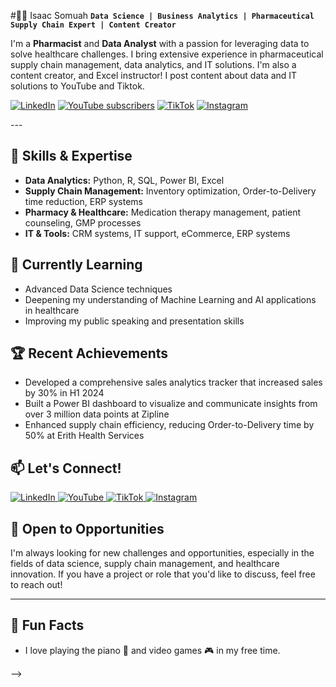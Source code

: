 #👨‍💻 Isaac Somuah
**`Data Science | Business Analytics | Pharmaceutical Supply Chain Expert | Content Creator`**

I'm a **Pharmacist** and **Data Analyst** with a passion for leveraging data to solve healthcare challenges. I bring extensive experience in pharmaceutical supply chain management, data analytics, and IT solutions. I'm also a content creator, and Excel instructor! I post content about data and IT solutions to YouTube and Tiktok.

<p align="left">
   <a href="https://www.linkedin.com/in/isaacsomuah">
      <img alt="LinkedIn" title="Connect with me on LinkedIn" src="https://custom-icon-badges.demolab.com/badge/-Connect-blue?style=for-the-badge&logo=linkedin&logoColor=white&labelColor=0A66C2"/></a>
   <a href="https://www.youtube.com/@isaacsomuah?sub_confirmation=1">
      <img alt="YouTube subscribers" title="Subscribe to my YouTube channel" src="https://custom-icon-badges.demolab.com/youtube/channel/subscribers/UC2WHjPDvbE6O328n17ZGcfg?color=%23E05D44&label=SUBSCRIBE&logo=video&logoColor=white&style=for-the-badge&labelColor=CE4630"/></a> 
   <a href="https://www.tiktok.com/@isgyane">
      <img alt="TikTok" title="Follow me on TikTok" src="https://custom-icon-badges.demolab.com/badge/-Follow-red?style=for-the-badge&logo=tiktok&logoColor=white&labelColor=EE1D52"/></a> 
   <a href="https://www.instagram.com/isgyane/">
      <img alt="Instagram" title="Follow me on Instagram" src="https://custom-icon-badges.demolab.com/badge/-Follow-E4405F?style=for-the-badge&logo=instagram&logoColor=white&labelColor=C13584"/></a>
</p>
---

## 🚀 Skills & Expertise

- **Data Analytics:** Python, R, SQL, Power BI, Excel
- **Supply Chain Management:** Inventory optimization, Order-to-Delivery time reduction, ERP systems
- **Pharmacy & Healthcare:** Medication therapy management, patient counseling, GMP processes
- **IT & Tools:** CRM systems, IT support, eCommerce, ERP systems

## 🌱 Currently Learning

- Advanced Data Science techniques
- Deepening my understanding of Machine Learning and AI applications in healthcare
- Improving my public speaking and presentation skills

## 🏆 Recent Achievements

- Developed a comprehensive sales analytics tracker that increased sales by 30% in H1 2024
- Built a Power BI dashboard to visualize and communicate insights from over 3 million data points at Zipline
- Enhanced supply chain efficiency, reducing Order-to-Delivery time by 50% at Erith Health Services

## 📫 Let's Connect!

<a href="https://www.linkedin.com/in/isaacsomuah" target="_blank">
  <img src="https://img.shields.io/badge/LinkedIn-0077B5?style=for-the-badge&logo=linkedin&logoColor=white" alt="LinkedIn"/>
</a>
<a href="https://www.youtube.com/isaacsomuah" target="_blank">
  <img src="https://img.shields.io/badge/YouTube-FF0000?style=for-the-badge&logo=youtube&logoColor=white" alt="YouTube"/>
</a>
<a href="https://www.tiktok.com/@isgyane" target="_blank">
  <img src="https://img.shields.io/badge/TikTok-000000?style=for-the-badge&logo=tiktok&logoColor=white" alt="TikTok"/>
</a>
<a href="https://www.instagram.com/isgyane/" target="_blank">
  <img src="https://img.shields.io/badge/Instagram-E4405F?style=for-the-badge&logo=instagram&logoColor=white" alt="Instagram"/>
</a>


## 💼 Open to Opportunities

I'm always looking for new challenges and opportunities, especially in the fields of data science, supply chain management, and healthcare innovation. If you have a project or role that you'd like to discuss, feel free to reach out!

---

## 🎨 Fun Facts

- I love playing the piano 🎹 and video games 🎮 in my free time.

-->
